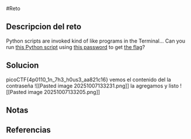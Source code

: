 #Reto 
## Descripcion del reto
Python scripts are invoked kind of like programs in the Terminal... Can you run [this Python script](https://mercury.picoctf.net/static/8e33ede04d02f3765b8c6a6e24d72733/ende.py) using [this password](https://mercury.picoctf.net/static/8e33ede04d02f3765b8c6a6e24d72733/pw.txt) to get [the flag](https://mercury.picoctf.net/static/8e33ede04d02f3765b8c6a6e24d72733/flag.txt.en)?
## Solucion
picoCTF{4p0110_1n_7h3_h0us3_aa821c16}
vemos el contenido del la contraseña
![[Pasted image 20251007133231.png]]
la agregamos y listo
![[Pasted image 20251007133205.png]]
## Notas

## Referencias